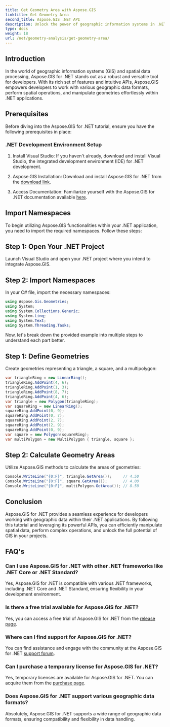 ```yaml
---
title: Get Geometry Area with Aspose.GIS
linktitle: Get Geometry Area
second_title: Aspose.GIS .NET API
description: Unlock the power of geographic information systems in .NET with Aspose.GIS. Perform spatial operations effortlessly.
type: docs
weight: 18
url: /net/geometry-analysis/get-geometry-area/
---
```

## Introduction
In the world of geographic information systems (GIS) and spatial data processing, Aspose.GIS for .NET stands out as a robust and versatile tool for developers. With its rich set of features and intuitive APIs, Aspose.GIS empowers developers to work with various geographic data formats, perform spatial operations, and manipulate geometries effortlessly within .NET applications.
## Prerequisites
Before diving into the Aspose.GIS for .NET tutorial, ensure you have the following prerequisites in place:
### .NET Development Environment Setup
1. Install Visual Studio: If you haven't already, download and install Visual Studio, the integrated development environment (IDE) for .NET development.
   
2. Aspose.GIS Installation: Download and install Aspose.GIS for .NET from the [download link](https://releases.aspose.com/gis/net/).
3. Access Documentation: Familiarize yourself with the Aspose.GIS for .NET documentation available [here](https://reference.aspose.com/gis/net/).

## Import Namespaces
To begin utilizing Aspose.GIS functionalities within your .NET application, you need to import the required namespaces. Follow these steps:
## Step 1: Open Your .NET Project
Launch Visual Studio and open your .NET project where you intend to integrate Aspose.GIS.
## Step 2: Import Namespaces
In your C# file, import the necessary namespaces:
```csharp
using Aspose.Gis.Geometries;
using System;
using System.Collections.Generic;
using System.Linq;
using System.Text;
using System.Threading.Tasks;
```

Now, let's break down the provided example into multiple steps to understand each part better.
## Step 1: Define Geometries
Create geometries representing a triangle, a square, and a multipolygon:
```csharp
var triangleRing = new LinearRing();
triangleRing.AddPoint(4, 6);
triangleRing.AddPoint(1, 3);
triangleRing.AddPoint(8, 7);
triangleRing.AddPoint(4, 6);
var triangle = new Polygon(triangleRing);
var squareRing = new LinearRing();
squareRing.AddPoint(0, 9);
squareRing.AddPoint(0, 7);
squareRing.AddPoint(2, 7);
squareRing.AddPoint(2, 9);
squareRing.AddPoint(0, 9);
var square = new Polygon(squareRing);
var multiPolygon = new MultiPolygon { triangle, square };
```
## Step 2: Calculate Geometry Areas
Utilize Aspose.GIS methods to calculate the areas of geometries:
```csharp
Console.WriteLine("{0:F}", triangle.GetArea());     // 4.50
Console.WriteLine("{0:F}", square.GetArea());       // 4.00
Console.WriteLine("{0:F}", multiPolygon.GetArea()); // 8.50
```

## Conclusion
Aspose.GIS for .NET provides a seamless experience for developers working with geographic data within their .NET applications. By following this tutorial and leveraging its powerful APIs, you can efficiently manipulate spatial data, perform complex operations, and unlock the full potential of GIS in your projects.
## FAQ's
### Can I use Aspose.GIS for .NET with other .NET frameworks like .NET Core or .NET Standard?
Yes, Aspose.GIS for .NET is compatible with various .NET frameworks, including .NET Core and .NET Standard, ensuring flexibility in your development environment.
### Is there a free trial available for Aspose.GIS for .NET?
Yes, you can access a free trial of Aspose.GIS for .NET from the [release page](https://releases.aspose.com/).
### Where can I find support for Aspose.GIS for .NET?
You can find assistance and engage with the community at the Aspose.GIS for .NET [support forum](https://forum.aspose.com/c/gis/33).
### Can I purchase a temporary license for Aspose.GIS for .NET?
Yes, temporary licenses are available for Aspose.GIS for .NET. You can acquire them from the [purchase page](https://purchase.aspose.com/temporary-license/).
### Does Aspose.GIS for .NET support various geographic data formats?
Absolutely, Aspose.GIS for .NET supports a wide range of geographic data formats, ensuring compatibility and flexibility in data handling.
